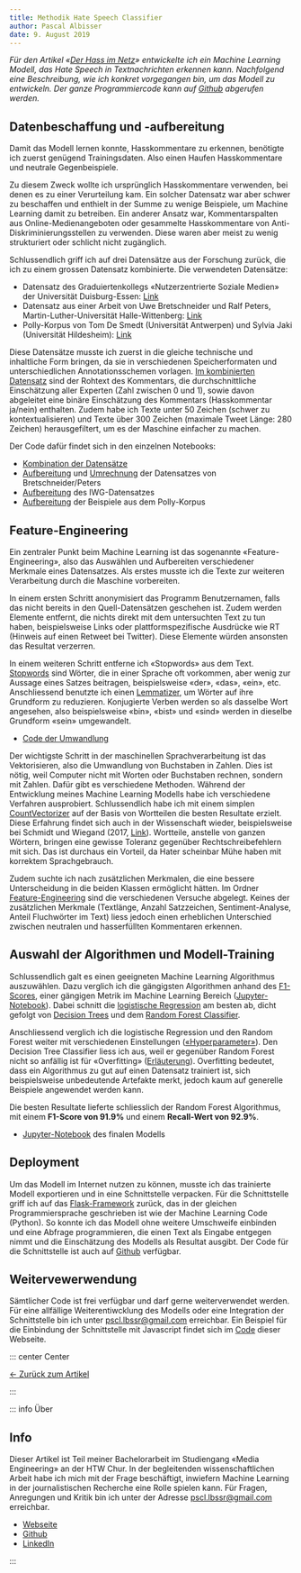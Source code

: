 ```yaml
---
title: Methodik Hate Speech Classifier
author: Pascal Albisser
date: 9. August 2019
---
```


_Für den Artikel «[Der Hass im Netz](readme.md)» entwickelte ich ein Machine Learning Modell, das Hate Speech in Textnachrichten erkennen kann. Nachfolgend eine Beschreibung, wie ich konkret vorgegangen bin, um das Modell zu entwickeln. Der ganze Programmiercode kann auf [Github](https://github.com/pscllbssr/hatespeech-ml) abgerufen werden._

## Datenbeschaffung und -aufbereitung

Damit das Modell lernen konnte, Hasskommentare zu erkennen, benötigte ich zuerst genügend Trainingsdaten. Also einen Haufen Hasskommentare und neutrale Gegenbeispiele. 

Zu diesem Zweck wollte ich ursprünglich Hasskommentare verwenden, bei denen es zu einer Verurteilung kam. Ein solcher Datensatz war aber schwer zu beschaffen und enthielt in der Summe zu wenige Beispiele, um Machine Learning damit zu betreiben. Ein anderer Ansatz war, Kommentarspalten aus Online-Medienangeboten oder gesammelte Hasskommentare von Anti-Diskriminierungsstellen zu verwenden. Diese waren aber meist zu wenig strukturiert oder schlicht nicht zugänglich. 

Schlussendlich griff ich auf drei Datensätze aus der Forschung zurück, die ich zu einem grossen Datensatz kombinierte. Die verwendeten Datensätze:

* Datensatz des Graduiertenkollegs «Nutzerzentrierte Soziale Medien» der Universität Duisburg-Essen: [Link](https://github.com/UCSM-DUE/IWG_hatespeech_public)
* Datensatz aus einer Arbeit von Uwe Bretschneider und Ralf Peters, Martin-Luther-Universität Halle-Wittenberg: [Link](http://www.ub-web.de/research/)
* Polly-Korpus von Tom De Smedt (Universität Antwerpen) und Sylvia Jaki (Universität Hildesheim): [Link](https://docs.google.com/spreadsheets/d/1c5peNMjt24U0FcEMSj8gD_JjzumqXTWbPWa_yb2nNt0/edit#gid=2031183870)

Diese Datensätze musste ich zuerst in die gleiche technische und inhaltliche Form bringen, da sie in verschiedenen Speicherformaten und unterschiedlichen Annotationsschemen vorlagen. [Im kombinierten Datensatz](https://github.com/pscllbssr/hatespeech-ml/blob/master/2_Feature_Engineering/export/combined_polly_bretschneider_iwg.xlsx) sind der Rohtext des Kommentars, die durchschnittliche Einschätzung aller Experten (Zahl zwischen 0 und 1), sowie davon abgeleitet eine binäre Einschätzung des Kommentars (Hasskommentar ja/nein) enthalten. Zudem habe ich Texte unter 50 Zeichen (schwer zu kontextualisieren) und Texte über 300 Zeichen (maximale Tweet Länge: 280 Zeichen) herausgefiltert, um es der Maschine einfacher zu machen. 

Der Code dafür findet sich in den einzelnen Notebooks:
* [Kombination der Datensätze](https://github.com/pscllbssr/hatespeech-ml/blob/master/2_Feature_Engineering/8%20combine%20IWG%2C%20Bretschneider%20and%20polly%20subset.ipynb)
* [Aufbereitung](https://github.com/pscllbssr/hatespeech-ml/blob/master/1_Data_Cleaning/Dataset_Facebook_Bretschneider_Peters_2016/Preparing%20from%20MySQL%20source.ipynb) und [Umrechnung](https://github.com/pscllbssr/hatespeech-ml/blob/master/2_Feature_Engineering/1%20Normalize%20Breitschneider%20Peters%20Facebook%20Hate%20Speech.ipynb) der Datensatzes von Bretschneider/Peters
* [Aufbereitung](https://github.com/pscllbssr/hatespeech-ml/blob/master/2_Feature_Engineering/2%20Normalize%20IWG%20twitter%20dataset%20on%20refugees.ipynb) des IWG-Datensatzes
* [Aufbereitung](https://github.com/pscllbssr/hatespeech-ml/blob/master/1_Data_Cleaning/Polly_corpus/cleanup.ipynb) der Beispiele aus dem Polly-Korpus

## Feature-Engineering

Ein zentraler Punkt beim Machine Learning ist das sogenannte «Feature-Engineering», also das Auswählen und Aufbereiten verschiedener Merkmale eines Datensatzes. Als erstes musste ich die Texte zur weiteren Verarbeitung durch die Maschine vorbereiten. 

In einem ersten Schritt anonymisiert das Programm Benutzernamen, falls das nicht bereits in den Quell-Datensätzen geschehen ist. Zudem werden Elemente entfernt, die nichts direkt mit dem untersuchten Text zu tun haben, beispielsweise Links oder plattformspezifische Ausdrücke wie RT (Hinweis auf einen Retweet bei Twitter). Diese Elemente würden ansonsten das Resultat verzerren. 

In einem weiteren Schritt entferne ich «Stopwords» aus dem Text. [Stopwords](https://en.wikipedia.org/wiki/Stop_words) sind Wörter, die in einer Sprache oft vorkommen, aber wenig zur Aussage eines Satzes beitragen, beispielsweise «der», «das», «ein», etc. Anschliessend benutzte ich einen [Lemmatizer](https://nlp.stanford.edu/IR-book/html/htmledition/stemming-and-lemmatization-1.html), um Wörter auf ihre Grundform zu reduzieren. Konjugierte Verben werden so als dasselbe Wort angesehen, also beispielsweise «bin», «bist» und «sind» werden in dieselbe Grundform «sein» umgewandelt. 

- [Code der Umwandlung](https://github.com/pscllbssr/hatespeech-ml/blob/master/0_common/model_helpers.py)

Der wichtigste Schritt in der maschinellen Sprachverarbeitung ist das Vektorisieren, also die Umwandlung von Buchstaben in Zahlen. Dies ist nötig, weil Computer nicht mit Worten oder Buchstaben rechnen, sondern mit Zahlen. Dafür gibt es verschiedene Methoden. Während der Entwicklung meines Machine Learning Modells habe ich verschiedene Verfahren ausprobiert. Schlussendlich habe ich mit einem simplen [CountVectorizer](https://scikit-learn.org/stable/modules/generated/sklearn.feature_extraction.text.CountVectorizer.html) auf der Basis von Wortteilen die besten Resultate erzielt. Diese Erfahrung findet sich auch in der Wissenschaft wieder, beispielsweise bei Schmidt und Wiegand (2017, [Link](https://scikit-learn.org/stable/modules/generated/sklearn.feature_extraction.text.CountVectorizer.html)). Wortteile, anstelle von ganzen Wörtern, bringen eine gewisse Toleranz gegenüber Rechtschreibefehlern mit sich. Das ist durchaus ein Vorteil, da Hater scheinbar Mühe haben mit korrektem Sprachgebrauch.

Zudem suchte ich nach zusätzlichen Merkmalen, die eine bessere Unterscheidung in die beiden Klassen ermöglicht hätten. Im Ordner [Feature-Engineering](https://github.com/pscllbssr/hatespeech-ml/tree/master/2_Feature_Engineering) sind die verschiedenen Versuche abgelegt. Keines der zusätzlichen Merkmale (Textlänge, Anzahl Satzzeichen, Sentiment-Analyse, Anteil Fluchwörter im Text) liess jedoch einen erheblichen Unterschied zwischen neutralen und hasserfüllten Kommentaren erkennen. 

## Auswahl der Algorithmen und Modell-Training

Schlussendlich galt es einen geeigneten Machine Learning Algorithmus auszuwählen. Dazu verglich ich die gängigsten Algorithmen anhand des [F1-Scores](https://www.mikulskibartosz.name/f1-score-explained/), einer gängigen Metrik im Machine Learning Bereich ([Jupyter-Notebook](https://github.com/pscllbssr/hatespeech-ml/blob/master/3_Model_Development/5_Version/6%20Evaluation%20of%20Algorithms%20with%20large%20dataset.ipynb)). Dabei schnitt die [logistische Regression](https://scikit-learn.org/stable/modules/generated/sklearn.linear_model.LogisticRegression.html) am besten ab, dicht gefolgt von [Decision Trees](https://scikit-learn.org/stable/modules/generated/sklearn.tree.DecisionTreeClassifier.html) und dem [Random Forest Classifier](https://scikit-learn.org/stable/modules/generated/sklearn.ensemble.RandomForestClassifier.html). 

Anschliessend verglich ich die logistische Regression und den Random Forest weiter mit verschiedenen Einstellungen ([«Hyperparameter»](https://www.twt.de/news/detail/hyperparameter-tuning-der-feinschliff-eines-machine-learning-modells.html)). Den Decision Tree Classifier liess ich aus, weil er gegenüber Random Forest nicht so anfällig ist für «Overfitting» ([Erläuterung](https://towardsdatascience.com/why-random-forests-outperform-decision-trees-1b0f175a0b5)). Overfitting bedeutet, dass ein Algorithmus zu gut auf einen Datensatz trainiert ist, sich beispielsweise unbedeutende Artefakte merkt, jedoch kaum auf generelle Beispiele angewendet werden kann. 

Die besten Resultate lieferte schliesslich der Random Forest Algorithmus, mit einem **F1-Score von 91.9%** und einem **Recall-Wert von 92.9%**.


- [Jupyter-Notebook](https://github.com/pscllbssr/hatespeech-ml/blob/master/3_Model_Development/7_Version%20Deployment/4%20RF%20with%20char-vec.ipynb) des finalen Modells

## Deployment

Um das Modell im Internet nutzen zu können, musste ich das trainierte Modell exportieren und in eine Schnittstelle verpacken. Für die Schnittstelle griff ich auf das [Flask-Framework](https://github.com/pallets/flask) zurück, das in der gleichen Programmiersprache geschrieben ist wie der Machine Learning Code (Python). So konnte ich das Modell ohne weitere Umschweife einbinden und eine Abfrage programmieren, die einen Text als Eingabe entgegen nimmt und die Einschätzung des Modells als Resultat ausgibt. Der Code für die Schnittstelle ist auch auf [Github](https://github.com/pscllbssr/hatespeech-api) verfügbar. 

## Weitervewerwendung

Sämtlicher Code ist frei verfügbar und darf gerne weiterverwendet werden. Für eine allfällige Weiterentiwcklung des Modells oder eine Integration der Schnittstelle bin ich unter <pscl.lbssr@gmail.com> erreichbar. Ein Beispiel für die Einbindung der Schnittstelle mit Javascript findet sich im [Code](https://github.com/pscllbssr/hatespeech-frontend/blob/master/docs/.vuepress/components/HateForm.vue) dieser Webseite.

::: center Center

[&larr; Zurück zum Artikel](readme.md)

:::

::: info Über 

## Info

Dieser Artikel ist Teil meiner Bachelorarbeit im Studiengang «Media Engineering» an der HTW Chur. In der begleitenden wissenschaftlichen Arbeit habe ich mich mit der Frage beschäftigt, inwiefern Machine Learning in der journalistischen Recherche eine Rolle spielen kann. Für Fragen, Anregungen und Kritik bin ich unter der Adresse <pscl.lbssr@gmail.com> erreichbar.

- [Webseite](https://pscl.lbssr.ch)<br>
- [Github](https://github.com/pscllbssr)<br>
- [LinkedIn](https://www.linkedin.com/in/pascal-albisser)<br>

:::